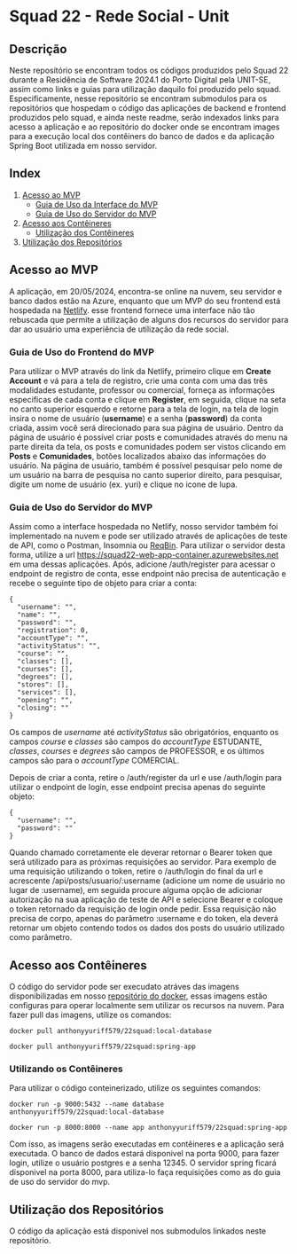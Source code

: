 # Squad 22 - Rede Social - Unit

## Descrição
Neste repositório se encontram todos os códigos produzidos pelo Squad 22 durante a Residência de Software 2024.1 do Porto Digital pela UNIT-SE, assim como links e guias para utilização daquilo foi produzido pelo squad.
Especificamente, nesse repositório se encontram submodulos para os repositórios que hospedam o código das aplicações de backend e frontend produzidos pelo squad, e ainda neste readme, serão indexados links para acesso a aplicação e ao repositório do docker onde se encontram images para a execução local dos contêiners do banco de dados e da aplicação Spring Boot utilizada em nosso servidor.

<a id="index"></a>
## Index
1. [Acesso ao MVP](#acesso-ao-mvp)
   - [Guia de Uso da Interface do MVP](#guia-de-uso-do-frontend-do-mvp)
   - [Guia de Uso do Servidor do MVP](#guia-de-uso-do-servidor-do-mvp)
3. [Acesso aos Contêineres](#ancora4)
   - [Utilização dos Contêineres](#ancora5)
5. [Utilização dos Repositórios](#ancora6)

<a id="acesso-ao-mvp"></a>
## Acesso ao MVP
A aplicação, em 20/05/2024, encontra-se online na nuvem, seu servidor e banco dados estão na Azure, enquanto que um MVP do seu frontend está hospedada na [Netlify](https://transcendent-genie-292011.netlify.app/). esse frontend fornece uma interface não tão rebuscada que permite a utilização de alguns dos recursos do servidor para dar ao usuário uma experiência de utilização da rede social.

<a id="guia-de-uso-do-frontend-do-mvp"></a>
### Guia de Uso do Frontend do MVP
Para utilizar o MVP através do link da Netlify, primeiro clique em **Create Account** e vá para a tela de registro, crie uma conta com uma das três modalidades estudante, professor ou comercial, forneça as informações especificas de cada conta e clique em **Register**, em seguida, clique na seta no canto superior esquerdo e retorne para a tela de login, na tela de login insira o nome de usuário (**username**) e a senha (**password**) da conta criada, assim você será direcionado para sua página de usuário. 
Dentro da página de usuário é possível criar posts e comunidades através do menu na parte direita da tela, os posts e comunidades podem ser vistos clicando em **Posts** e **Comunidades**, botões localizados abaixo das informações do usuário. Na página de usuário, também é possível pesquisar pelo nome de um usuário na barra de pesquisa no canto superior direito, para pesquisar, digite um nome de usuário (ex. yuri) e clique no icone de lupa.
<a id="guia-de-uso-do-servidor-do-mvp"></a>
### Guia de Uso do Servidor do MVP
Assim como a interface hospedada no Netlify, nosso servidor também foi implementado na nuvem e pode ser utilizado através de aplicações de teste de API, como o Postman, Insomnia ou [ReqBin](https://reqbin.com/). Para utilizar o servidor desta forma, utilize a url https://squad22-web-app-container.azurewebsites.net em uma dessas aplicações. Após, adicione /auth/register para acessar o endpoint de registro de conta, esse endpoint não precisa de autenticação e recebe o seguinte tipo de objeto para criar a conta:
```
{
  "username": "",
  "name": "",
  "password": "",
  "registration": 0,
  "accountType": "",
  "activityStatus": "",
  "course": "",
  "classes": [],
  "courses": [],
  "degrees": [],
  "stores": [],
  "services": [],
  "opening": "",
  "closing": ""
}
```
Os campos de *username* até *activityStatus* são obrigatórios, enquanto os campos *course* e *classes* são campos do *accountType* ESTUDANTE, *classes*, *courses* e *degrees* são campos de PROFESSOR, e os últimos campos são para o *accountType* COMERCIAL.

Depois de criar a conta, retire o /auth/register da url e use /auth/login para utilizar o endpoint de login, esse endpoint precisa apenas do seguinte objeto:
```
{
  "username": "",
  "password": ""
}
```
Quando chamado corretamente ele deverar retornar o Bearer token que será utilizado para as próximas requisições ao servidor. Para exemplo de uma requisição utilizando o token, retire o /auth/login do final da url e acrescente /api/posts/usuario/:username (adicione um nome de usuário no lugar de :username), em seguida procure alguma opção de adicionar autorização na sua aplicação de teste de API e selecione Bearer e coloque o token retornado da requisição de login onde pedir. Essa requisição não precisa de corpo, apenas do parâmetro :username e do token, ela deverá retornar um objeto contendo todos os dados dos posts do usuário utilizado como parâmetro.

<a id="ancora4"></a>
## Acesso aos Contêineres
O código do servidor pode ser execudato atráves das imagens disponibilizadas em nosso [repositório do docker](https://hub.docker.com/repository/docker/anthonyyuriff579/22squad/tags), essas imagens estão configuras para operar localmente sem utilizar os recursos na nuvem. Para fazer pull das imagens, utilize os comandos: 

``docker pull anthonyyuriff579/22squad:local-database``

``docker pull anthonyyuriff579/22squad:spring-app``

<a id="ancora5"></a>
### Utilizando os Contêineres
Para utilizar o código conteinerizado, utilize os seguintes comandos:

``docker run -p 9000:5432 --name database anthonyyuriff579/22squad:local-database``

``docker run -p 8000:8000 --name app anthonyyuriff579/22squad:spring-app``

Com isso, as imagens serão executadas em contêineres e a aplicação será executada. O banco de dados estará disponivel na porta 9000, para fazer login, utilize o usuário postgres e a senha 12345. O servidor spring ficará disponivel na porta 8000, para utiliza-lo faça requisições como as do guia de uso do servidor do mvp.

<a id="ancora6"></a>
## Utilização dos Repositórios
O código da aplicação está disponivel nos submodulos linkados neste repositório.
